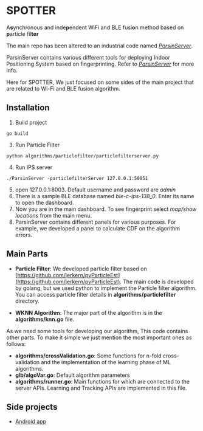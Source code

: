 # SPOTTER

A**s**ynchronous and inde**p**endent WiFi and BLE fusi**o**n method based on **p**article fil**ter**

The main repo has been altered to an industrial code named *[ParsinServer](https://github.com/ParsIOT/ParsinServer)*. 

ParsinServer contains various different tools for deploying Indoor Positioning System based on fingerprinting. 
Refer to *[ParsinServer](https://github.com/ParsIOT/ParsinServer)* for more info.

Here for SPOTTER, We just focused on some sides of the main project that are related to Wi-Fi and BLE fusion algorithm.

## Installation
1. Build project
```
go build
```

3. Run Particle Filter 
```
python algorithms/particlefilter/particlefilterserver.py
```

4. Run IPS server
```
./ParsinServer -particlefilterServer 127.0.0.1:50051
```

5. open 127.0.0.1:8003. Default username and password are *admin*
7. There is a sample BLE database named *ble-c-ips-138_0*. Enter its name to open the dashboard.
8. Now you are in the main dashboard. To see fingerprint select *map/show locations* from the main menu. 
9. ParsinServer contains different panels for various purposes. For example, we developed a panel to calculate CDF on the algorithm errors. 

## Main Parts
+ **Particle Filter**: We developed particle filter based on [https://github.com/jerkern/pyParticleEst](https://github.com/jerkern/pyParticleEst). 
The main code is developed by golang, but we used python to implement the Particle filter algorithm. 
You can access particle filter details in **algorithms/particlefilter** directory. 

+ **WKNN Algorithm**: The major part of the algorithm is in the **algorithms/knn.go** file.
 
As we need some tools for developing our algorithm, This code contains other parts. To make it simple we just mention the most important ones as follows:

+ **algorithms/crossValidation.go**: Some functions for n-fold cross-validation and the implementation of the learning phase of ML algorithms.
+ **glb/algoVar.go**: Default algorithm parameters 
+ **algorithms/runner.go**: Main functions for which are connected to the server APIs. Learning and Tracking APIs are implemented in this file.


## Side projects
+ [Android app](https://github.com/ParsIOT/Find_BLE/)
